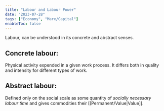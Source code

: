 ```yaml
---
title: "Labour and Labour Power"
date: "2023-07-28"
tags: ["Economy", "Marx/Capital"]
enableToc: false
---
```


Labour, can be understood in its concrete and abstract senses.
## Concrete labour: 
Physical activity expended in a given work process. It differs both in quality and intensity for different types of work.
## Abstract labour: 
Defined only on the social scale as some quantity of *socially necessary labour time* and gives commodities their [[Permanent/Value|Value]].